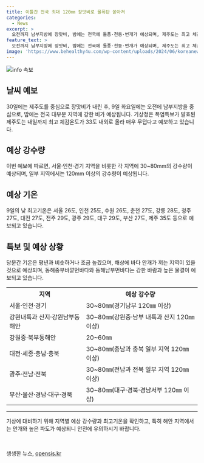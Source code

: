 ```yaml
---
title: 이틀간 전국 최대 120㎜ 장맛비로 물폭탄 쏟아져
categories:
  - News
excerpt: >
  오전까지 남부지방에 장맛비, 밤에는 전국에 돌풍·천둥·번개가 예상되며, 제주도는 최고 체감온도가 33도로 매우 무덥겠다. 기상청은 폭염특보를 발효했고, 각 지역별로 예상 강수량과 기온을 밝혔다. 바다 안개와 풍랑특보도 주의가 필요하며, 미세먼지는 좋음이 예상된다. 요약문을 보고 싶은 분들을 위해 작성한 요약입니다.
feature_text: >
  오전까지 남부지방에 장맛비, 밤에는 전국에 돌풍·천둥·번개가 예상되며, 제주도는 최고 체감온도가 33도로 매우 무덥겠다. 기상청은 폭염특보를 발효했고, 각 지역별로 예상 강수량과 기온을 밝혔다. 바다 안개와 풍랑특보도 주의가 필요하며, 미세먼지는 좋음이 예상된다. 요약문을 보고 싶은 분들을 위해 작성한 요약입니다.
image: 'https://www.behealthy4u.com/wp-content/uploads/2024/06/koreanews.jpg'
---
```


<p><img src="https://www.behealthy4u.com/wp-content/uploads/2024/06/koreanews.jpg" alt="info 속보" /></p>

<h2 data-ke-size="size26">날씨 예보</h2>

<p data-ke-size="size16">30일에는 제주도를 중심으로 장맛비가 내린 후, 9일 화요일에는 오전에 남부지방을 중심으로, 밤에는 전국 대부분 지역에 강한 비가 예상됩니다. 기상청은 폭염특보가 발효된 제주도는 내일까지 최고 체감온도가 33도 내외로 올라 매우 무덥다고 예보하고 있습니다.</p>

<h2 data-ke-size="size26">예상 강수량</h2>

<p data-ke-size="size16">이번 예보에 따르면, 서울·인천·경기 지역을 비롯한 각 지역에 30~80mm의 강수량이 예상되며, 일부 지역에서는 120mm 이상의 강수량이 예상됩니다.</p>

<h2 data-ke-size="size26">예상 기온</h2>

<p data-ke-size="size16">9일의 낮 최고기온은 서울 26도, 인천 25도, 수원 26도, 춘천 27도, 강릉 28도, 청주 27도, 대전 27도, 전주 29도, 광주 29도, 대구 29도, 부산 27도, 제주 35도 등으로 예보되고 있습니다.</p>

<h2 data-ke-size="size26">특보 및 예상 상황</h2>

<p data-ke-size="size16">당분간 기온은 평년과 비슷하거나 조금 높겠으며, 해상에 바다 안개가 끼는 지역이 있을 것으로 예상되며, 동해중부바깥먼바다와 동해남부먼바다는 강한 바람과 높은 물결이 예보되고 있습니다.</p>

<table>
  <tr>
    <th>지역</th>
    <th>예상 강수량</th>
  </tr>
  <tr>
    <td>서울·인천·경기</td>
    <td>30~80㎜(경기남부 120㎜ 이상)</td>
  </tr>
  <tr>
    <td>강원내륙과 산지·강원남부동해안</td>
    <td>30~80㎜(강원중·남부 내륙과 산지 120㎜ 이상)</td>
  </tr>
  <tr>
    <td>강원중·북부동해안</td>
    <td>20~60㎜</td>
  </tr>
  <tr>
    <td>대전·세종·충남·충북</td>
    <td>30~80㎜(충남과 충북 일부 지역 120㎜ 이상)</td>
  </tr>
  <tr>
    <td>광주·전남·전북</td>
    <td>30~80㎜(전남과 전북 일부 지역 120㎜ 이상)</td>
  </tr>
  <tr>
    <td>부산·울산·경남·대구·경북</td>
    <td>30~80㎜(대구·경북·경남서부 120㎜ 이상)</td>
  </tr>
</table>

<hr>

<p data-ke-size="size16">기상에 대비하기 위해 지역별 예상 강수량과 최고기온을 확인하고, 특히 해안 지역에서는 안개와 높은 파도가 예상되니 안전에 유의하시기 바랍니다.</p>

<p data-ke-size="size16">&nbsp;</p>
생생한 뉴스, <a href="https://opensis.kr" rel="dofollow">opensis.kr</a>


